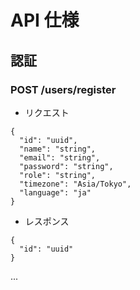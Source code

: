 # API 仕様

## 認証
### POST /users/register
- リクエスト
```
{
  "id": "uuid",
  "name": "string",
  "email": "string",
  "password": "string",
  "role": "string",
  "timezone": "Asia/Tokyo",
  "language": "ja"
}
```
- レスポンス
```
{
  "id": "uuid"
}
```
...

